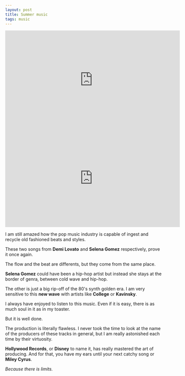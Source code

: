 ```yaml
---
layout: post
title: Summer music
tags: music
---
```


<iframe width="560" height="315" src="https://youtu.be/il9nqWw9W3Y" frameborder="0" allowfullscreen></iframe>

<iframe width="560" height="315" src="https://youtu.be/1TsVjvEkc4s" frameborder="0" allowfullscreen></iframe>

I am still amazed how the pop music industry is capable of ingest and recycle old fashioned beats and styles.

These two songs from **Demi Lovato** and **Selena Gomez** respectively, prove it once again. 

The flow and the beat are differents, but they come from the same place. 

**Selena Gomez** could have been a hip-hop artist but instead she stays at the border of genra, between cold wave and hip-hop.

The other is just a big rip-off of the 80's synth golden era. I am very sensitive to this **new wave** with artists like **College** or **Kavinsky**.

I always have enjoyed to listen to this music. Even if it is easy, there is as much soul in it as in my toaster.

But it is well done. 

The production is literally flawless. I never took the time to look at the name of the producers of these tracks in general, but I am really astonished each time by their virtuosity.

**Hollywood Records**, or **Disney** to name it, has really mastered the art of producing. And for that, you have my ears until your next catchy song or **Miley Cyrus**.

*Because there is limits.*
